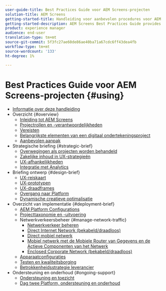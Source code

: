 ```yaml
---
user-guide-title: Best Practices Guide voor AEM Screens-projecten
solution-title: AEM Screens
getting-started-title: Handleiding voor aanbevolen procedures voor AEM Screens
getting-started-description: AEM Screens Best Practices Guide provides guidance on how to successfully plan and execute an AEM Screens project.
product: experience manager
audience: end-user
translation-type: tm+mt
source-git-commit: 5f3fc27ae60de86ae40ba71a67cdc6ff43dea4fb
workflow-type: tm+mt
source-wordcount: '133'
ht-degree: 1%

---
```



# Best Practices Guide voor AEM Screens-projecten {#using}

+ [Informatie over deze handleiding](about-guide.md)
+ Overzicht {#overview}
   + [Inleiding tot AEM Screens](introduction.md)
   + [Projectrollen en -verantwoordelijkheden](roles-responsibilities.md)
   + [Vereisten](pre-requisites.md)
   + [Belangrijkste elementen van een digitaal ondertekeningsproject](getting-started-digital-signage.md)
   + [Aanbevolen aanpak](recommended-approach.md)
+ Strategische briefing {#strategic-brief}
   + [Overwegingen als projecten worden behandeld](pre-sales-considerations.md)
   + [Zakelijke inhoud in UX-strategieën](business-content-strategy.md)
   + [UX-afhankelijkheden](ux-dependencies.md)
   + [Integratie met Analytics](analytics.md)
+ Briefing ontwerp {#design-brief}
   + [UX-reiskaart](journey-map.md)
   + [UX-prototypen](prototypes.md)
   + [UX-draadframes](wireframes.md)
   + [Overgang naar Platform](transition-platform.md)
   + [Dynamische creatieve optimalisatie](dynamic-creative-optimizations.md)
+ Overzicht van implementatie {#deployment-brief}
   + [AEM Platform Configurations](aem-platform-configurations.md)
   + [Projecttaxonomie en -uitvoering](project-taxonomy-implementation.md)
   + Netwerkverkeersbeheer {#manage-network-traffic}
      + [Netwerkverkeer beheren](/help/using/managing-network-traffic.md)
      + [Direct Internet Network (bekabeld/draadloos)](/help/using/direct-internet-network.md)
      + [Direct mobiel netwerk](/help/using/mobile-network.md)
      + [Mobiel netwerk met de Mobiele Router van Gegevens en de Actieve Componenten van het Netwerk](/help/using/mobile-network-router.md)
      + [Enclosed Corporate Network (bekabeld/draadloos)](/help/using/enclosed-corporate-network.md)
   + [Apparaatconfiguraties](device-configurations.md)
   + [Testen en kwaliteitsborging](testing-quality-assurance.md)
   + [Betrokkenheidsstrategie leverancier](vendor-engagement.md)
+ Ondersteuning en onderhoud {#ongoing-support}
   + [Ondersteuning en toezicht](support-monitoring.md)
   + [Dag twee Platform, ondersteuning en onderhoud](day-two-support-maintenance.md)
